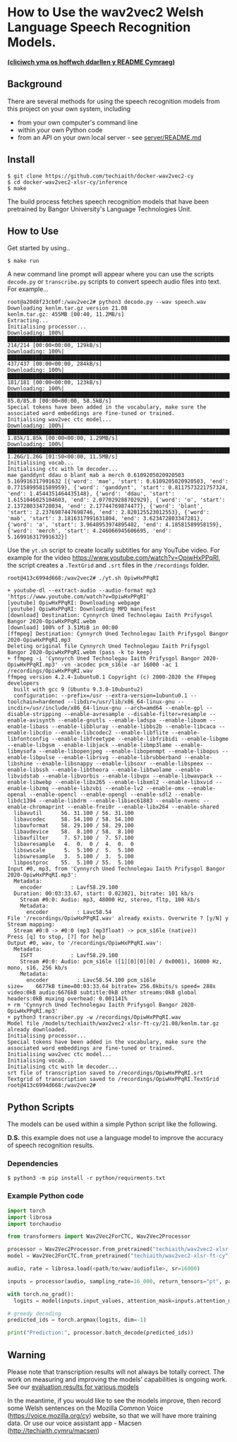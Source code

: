 # How to Use the wav2vec2 Welsh Language Speech Recognition Models.

[**(cliciwch yma os hoffwch ddarllen y README Cymraeg)**](README.md)

## Background

There are several methods for using the speech recognition models from this project on your own system, including

  - from your own computer's command line
  - within your own Python code
  - from an API on your own local server - see [server/README.md](server/README.md)

## Install

```
$ git clone https://github.com/techiaith/docker-wav2vec2-cy
$ cd docker-wav2vec2-xlsr-cy/inference
$ make
```

The build process fetches speech recognition models that have been pretrained by Bangor University's Language Technologies Unit.

## How to Use

Get started by using..

```
$ make run
```

A new command line prompt will appear where you can use the scripts `decode.py` or `transcribe.py` scripts to convert speech audio files into text. For example...

```shell
root@a20d8f23cb0f:/wav2vec2# python3 decode.py --wav speech.wav 
Downloading kenlm.tar.gz version 21.08
kenlm.tar.gz: 455MB [00:40, 11.2MB/s]                                                                                             
Extracting...
Initialising processor...
Downloading: 100%|████████████████████████████████████████████████████████████████████████████████| 214/214 [00:00<00:00, 129kB/s]
Downloading: 100%|████████████████████████████████████████████████████████████████████████████████| 437/437 [00:00<00:00, 284kB/s]
Downloading: 100%|████████████████████████████████████████████████████████████████████████████████| 181/181 [00:00<00:00, 123kB/s]
Downloading: 100%|█████████████████████████████████████████████████████████████████████████████| 85.0/85.0 [00:00<00:00, 58.5kB/s]
Special tokens have been added in the vocabulary, make sure the associated word embeddings are fine-tuned or trained.
Initialising wav2vec ctc model...
Downloading: 100%|███████████████████████████████████████████████████████████████████████████| 1.85k/1.85k [00:00<00:00, 1.29MB/s]
Downloading: 100%|███████████████████████████████████████████████████████████████████████████| 1.26G/1.26G [01:50<00:00, 11.5MB/s]
Initialising vocab...
Initialising ctc with lm decoder...
mae ganddynt ddau o blant mab a merch 0.6109205020920503 5.169916317991632 [{'word': 'mae', 'start': 0.6109205020920503, 'end': 0.7715899581589959}, {'word': 'ganddynt', 'start': 0.8117573221757324, 'end': 1.4544351464435148}, {'word': 'ddau', 'start': 1.6151046025104603, 'end': 2.077029288702929}, {'word': 'o', 'start': 2.137280334728034, 'end': 2.17744769874477}, {'word': 'blant', 'start': 2.2376987447698746, 'end': 2.820125523012553}, {'word': 'mab', 'start': 3.1816317991631804, 'end': 3.623472803347281}, {'word': 'a', 'start': 3.9648953974895402, 'end': 4.18581589958159}, {'word': 'merch', 'start': 4.246066945606695, 'end': 5.169916317991632}]
```

Use the `yt.sh` script to create locally subtitles for any YouTube video. For example for the video https://www.youtube.com/watch?v=OpiwHxPPqRI,  the script creates a `.TextGrid` and `.srt` files in the `/recordings` folder.


```shell
root@413c6994d668:/wav2vec2# ./yt.sh OpiwHxPPqRI

+ youtube-dl --extract-audio --audio-format mp3 'https://www.youtube.com/watch?v=OpiwHxPPqRI'
[youtube] OpiwHxPPqRI: Downloading webpage
[youtube] OpiwHxPPqRI: Downloading MPD manifest
[download] Destination: Cynnyrch Uned Technolegau Iaith Prifysgol Bangor 2020-OpiwHxPPqRI.webm
[download] 100% of 3.51MiB in 00:00
[ffmpeg] Destination: Cynnyrch Uned Technolegau Iaith Prifysgol Bangor 2020-OpiwHxPPqRI.mp3
Deleting original file Cynnyrch Uned Technolegau Iaith Prifysgol Bangor 2020-OpiwHxPPqRI.webm (pass -k to keep)
+ ffmpeg -i 'Cynnyrch Uned Technolegau Iaith Prifysgol Bangor 2020-OpiwHxPPqRI.mp3' -vn -acodec pcm_s16le -ar 16000 -ac 1 /recordings/OpiwHxPPqRI.wav
ffmpeg version 4.2.4-1ubuntu0.1 Copyright (c) 2000-2020 the FFmpeg developers
  built with gcc 9 (Ubuntu 9.3.0-10ubuntu2)
  configuration: --prefix=/usr --extra-version=1ubuntu0.1 --toolchain=hardened --libdir=/usr/lib/x86_64-linux-gnu --incdir=/usr/include/x86_64-linux-gnu --arch=amd64 --enable-gpl --disable-stripping --enable-avresample --disable-filter=resample --enable-avisynth --enable-gnutls --enable-ladspa --enable-libaom --enable-libass --enable-libbluray --enable-libbs2b --enable-libcaca --enable-libcdio --enable-libcodec2 --enable-libflite --enable-libfontconfig --enable-libfreetype --enable-libfribidi --enable-libgme --enable-libgsm --enable-libjack --enable-libmp3lame --enable-libmysofa --enable-libopenjpeg --enable-libopenmpt --enable-libopus --enable-libpulse --enable-librsvg --enable-librubberband --enable-libshine --enable-libsnappy --enable-libsoxr --enable-libspeex --enable-libssh --enable-libtheora --enable-libtwolame --enable-libvidstab --enable-libvorbis --enable-libvpx --enable-libwavpack --enable-libwebp --enable-libx265 --enable-libxml2 --enable-libxvid --enable-libzmq --enable-libzvbi --enable-lv2 --enable-omx --enable-openal --enable-opencl --enable-opengl --enable-sdl2 --enable-libdc1394 --enable-libdrm --enable-libiec61883 --enable-nvenc --enable-chromaprint --enable-frei0r --enable-libx264 --enable-shared
  libavutil      56. 31.100 / 56. 31.100
  libavcodec     58. 54.100 / 58. 54.100
  libavformat    58. 29.100 / 58. 29.100
  libavdevice    58.  8.100 / 58.  8.100
  libavfilter     7. 57.100 /  7. 57.100
  libavresample   4.  0.  0 /  4.  0.  0
  libswscale      5.  5.100 /  5.  5.100
  libswresample   3.  5.100 /  3.  5.100
  libpostproc    55.  5.100 / 55.  5.100
Input #0, mp3, from 'Cynnyrch Uned Technolegau Iaith Prifysgol Bangor 2020-OpiwHxPPqRI.mp3':
  Metadata:
    encoder         : Lavf58.29.100
  Duration: 00:03:33.67, start: 0.023021, bitrate: 101 kb/s
    Stream #0:0: Audio: mp3, 48000 Hz, stereo, fltp, 100 kb/s
    Metadata:
      encoder         : Lavc58.54
File '/recordings/OpiwHxPPqRI.wav' already exists. Overwrite ? [y/N] y
Stream mapping:
  Stream #0:0 -> #0:0 (mp3 (mp3float) -> pcm_s16le (native))
Press [q] to stop, [?] for help
Output #0, wav, to '/recordings/OpiwHxPPqRI.wav':
  Metadata:
    ISFT            : Lavf58.29.100
    Stream #0:0: Audio: pcm_s16le ([1][0][0][0] / 0x0001), 16000 Hz, mono, s16, 256 kb/s
    Metadata:
      encoder         : Lavc58.54.100 pcm_s16le
size=    6677kB time=00:03:33.64 bitrate= 256.0kbits/s speed= 288x    
video:0kB audio:6676kB subtitle:0kB other streams:0kB global headers:0kB muxing overhead: 0.001141%
+ rm 'Cynnyrch Uned Technolegau Iaith Prifysgol Bangor 2020-OpiwHxPPqRI.mp3'
+ python3 transcriber.py -w /recordings/OpiwHxPPqRI.wav
Model file /models/techiaith/wav2vec2-xlsr-ft-cy/21.08/kenlm.tar.gz already downloaded.
Initialising processor...
Special tokens have been added in the vocabulary, make sure the associated word embeddings are fine-tuned or trained.
Initialising wav2vec ctc model...
Initialising vocab...
Initialising ctc with lm decoder...
srt file of transcription saved to /recordings/OpiwHxPPqRI.srt
Textgrid of transcription saved to /recordings/OpiwHxPPqRI.TextGrid
root@413c6994d668:/wav2vec2# 
```

## Python Scripts 

The models can be used within a simple Python script like the following.

**D.S.** this example does not use a language model to improve the accuracy of speech recognition results.

### Dependencies

```shell
$ python3 -m pip install -r python/requirments.txt
```

### Example Python code

```python
import torch
import librosa
import torchaudio

from transformers import Wav2Vec2ForCTC, Wav2Vec2Processor

processor = Wav2Vec2Processor.from_pretrained("techiaith/wav2vec2-xlsr-ft-cy")
model = Wav2Vec2ForCTC.from_pretrained("techiaith/wav2vec2-xlsr-ft-cy")

audio, rate = librosa.load(<path/to/wav/audiofile>, sr=16000)

inputs = processor(audio, sampling_rate=16_000, return_tensors="pt", padding=True)

with torch.no_grad():
  logits = model(inputs.input_values, attention_mask=inputs.attention_mask).logits

# greedy decoding
predicted_ids = torch.argmax(logits, dim=-1)

print("Prediction:", processor.batch_decode(predicted_ids))

```


## Warning

Please note that transcription results will not always be totally correct. The work on measuring and improving the models' capabilities is ongoing work. See our [evaluation results for various models](../train/fine-tune/README_en.md#evaluation)

In the meantime, if you would like to see the models improve, then record some Welsh
sentences on the Mozilla Common Voice (https://voice.mozilla.org/cy) website, so that
we will have more training data. Or use our voice assistant app - Macsen (http://techiaith.cymru/macsen)
